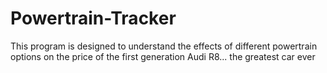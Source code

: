 # Powertrain-Tracker
This program is designed to understand the effects  of different powertrain options on the  price of the first generation Audi R8...  the    greatest     car      ever
